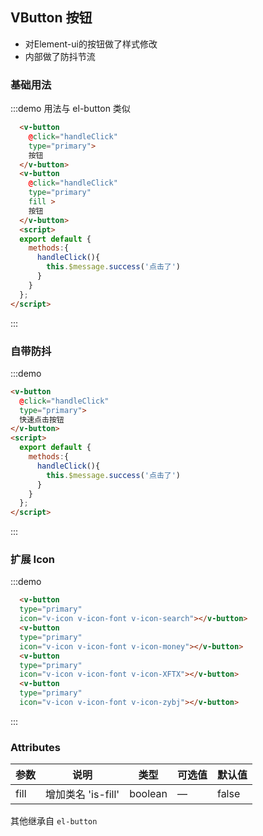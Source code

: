 ## VButton 按钮

- 对Element-ui的按钮做了样式修改
- 内部做了防抖节流

### 基础用法

:::demo 用法与 el-button 类似
```html
  <v-button
    @click="handleClick"
    type="primary">
    按钮
  </v-button>
  <v-button
    @click="handleClick"
    type="primary"
    fill >
    按钮
  </v-button>
  <script>
  export default {
    methods:{
      handleClick(){
        this.$message.success('点击了')
      }
    }
  };
</script>
```
:::

### 自带防抖

:::demo
```html
<v-button
  @click="handleClick"
  type="primary">
  快速点击按钮
</v-button>
<script>
  export default {
    methods:{
      handleClick(){
        this.$message.success('点击了')
      }
    }
  };
</script>
```
:::

### 扩展 Icon

:::demo
```html
  <v-button
  type="primary"
  icon="v-icon v-icon-font v-icon-search"></v-button>
  <v-button
  type="primary"
  icon="v-icon v-icon-font v-icon-money"></v-button>
  <v-button
  type="primary"
  icon="v-icon v-icon-font v-icon-XFTX"></v-button>
  <v-button
  type="primary"
  icon="v-icon v-icon-font v-icon-zybj"></v-button>
```
:::

### Attributes

| 参数      | 说明    | 类型      | 可选值       | 默认值   |
|---------- |-------- |---------- |-------------  |-------- |
| fill | 增加类名 'is-fill' | boolean | — | false |

其他继承自 `el-button`